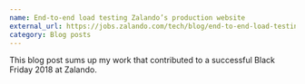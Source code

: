 ```yaml
---
name: End-to-end load testing Zalando’s production website
external_url: https://jobs.zalando.com/tech/blog/end-to-end-load-testing-zalandos-production-website/
category: Blog posts
---
```

This blog post sums up my work that contributed to a successful Black Friday 2018 at Zalando.
